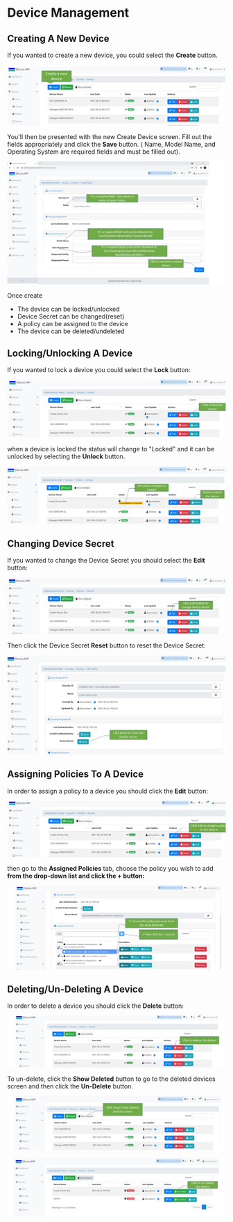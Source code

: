 # Device Management

## Creating A New Device

If you wanted to create a new device, you could select the **Create** button. 

![](../../../../.gitbook/assets/3%20%281%29.jpg)

You'll then be presented with the new Create Device screen. Fill out the fields appropriately and click the **Save** button. \( Name, Model Name, and Operating System are required fields and must be filled out\).

![](../../../../.gitbook/assets/4%20%284%29.jpg)

Once create

* The device can be locked/unlocked
* Device Secret can be changed\(reset\)
* A policy can be assigned to the device
* The device can be deleted/undeleted

## Locking/Unlocking A Device

If you wanted to lock a device you could select the **Lock** button:

![](../../../../.gitbook/assets/10%20%281%29.jpg)

when a device is locked the status will change to "Locked" and it can be unlocked by selecting the **Unlock** button.

![](../../../../.gitbook/assets/12.jpg)

## Changing Device Secret

If you wanted to change the Device Secret you should select the **Edit** button:

![](../../../../.gitbook/assets/15.jpg)

Then click the Device Secret **Reset** button to reset the Device Secret:

![](../../../../.gitbook/assets/16.jpg)

## Assigning Policies To A Device 

In order to assign a policy to a device you should click the **Edit** button:

![](../../../../.gitbook/assets/16-1.jpg)

then go to the **Assigned Policies** tab,  choose the policy you wish to add ****from the drop-down list and click the **+** button**:**

![](../../../../.gitbook/assets/20.jpg)

## Deleting/Un-Deleting A Device

In order to delete a device you should click the **Delete** button:

![](../../../../.gitbook/assets/23.jpg)

To un-delete, click the **Show Deleted** button to go to the deleted devices screen and then click the **Un-Delete** button.

![](../../../../.gitbook/assets/25.jpg)

![](../../../../.gitbook/assets/26.jpg)

